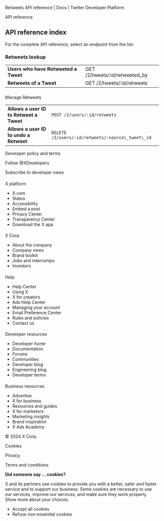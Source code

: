 
Retweets API reference | Docs | Twitter Developer Platform 

API reference

API reference index
-------------------

For the complete API reference, select an endpoint from the list:  

### Retweets lookup

|  |  |
| --- | --- |
| **Users who have Retweeted a Tweet** | GET /2/tweets/:id/retweeted\_by |
| **Retweets of a Tweet** | GET /2/tweets/:id/retweets |

### 
Manage Retweets

|  |  |
| --- | --- |
| **Allows a user ID to Retweet a Tweet** | `POST /2/users/:id/retweets` |
| **Allows a user ID to undo a Retweet** | `DELETE /2/users/:id/retweets/:source\_tweet\_id` |

Developer policy and terms

Follow @XDevelopers

Subscribe to developer news

#### 
 X platform

* X.com
* Status
* Accessibility
* Embed a post
* Privacy Center
* Transparency Center
* Download the X app

#### 
 X Corp.

* About the company
* Company news
* Brand toolkit
* Jobs and internships
* Investors

#### 
 Help

* Help Center
* Using X
* X for creators
* Ads Help Center
* Managing your account
* Email Preference Center
* Rules and policies
* Contact us

#### 
 Developer resources

* Developer home
* Documentation
* Forums
* Communities
* Developer blog
* Engineering blog
* Developer terms

#### 
 Business resources

* Advertise
* X for business
* Resources and guides
* X for marketers
* Marketing insights
* Brand inspiration
* X Ads Academy

 © 2024 X Corp.

Cookies

Privacy

Terms and conditions

**Did someone say … cookies?**  

 X and its partners use cookies to provide you with a better, safer and
 faster service and to support our business. Some cookies are necessary to use
 our services, improve our services, and make sure they work properly.
 Show more about your choices.

* Accept all cookies
* Refuse non-essential cookies